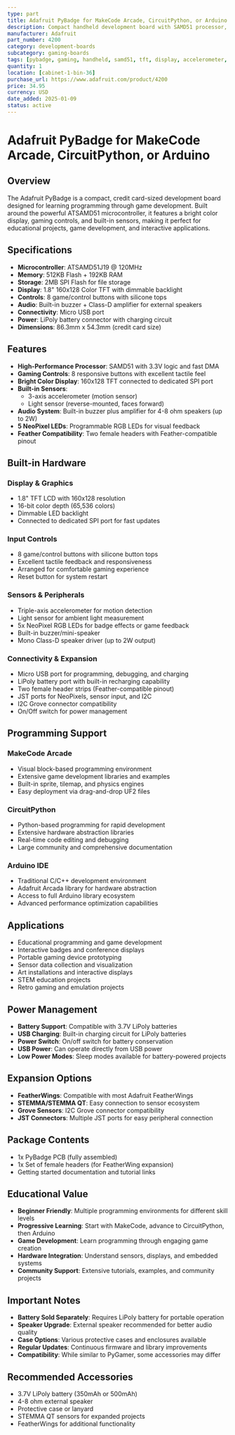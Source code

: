 ```yaml
---
type: part
title: Adafruit PyBadge for MakeCode Arcade, CircuitPython, or Arduino
description: Compact handheld development board with SAMD51 processor, 1.8" TFT display, gaming controls, and sensors
manufacturer: Adafruit
part_number: 4200
category: development-boards
subcategory: gaming-boards
tags: [pybadge, gaming, handheld, samd51, tft, display, accelerometer, light-sensor, speaker, neopixel, makecode, circuitpython, arduino]
quantity: 1
location: [cabinet-1-bin-36]
purchase_url: https://www.adafruit.com/product/4200
price: 34.95
currency: USD
date_added: 2025-01-09
status: active
---
```


# Adafruit PyBadge for MakeCode Arcade, CircuitPython, or Arduino

## Overview

The Adafruit PyBadge is a compact, credit card-sized development board designed for learning programming through game development. Built around the powerful ATSAMD51 microcontroller, it features a bright color display, gaming controls, and built-in sensors, making it perfect for educational projects, game development, and interactive applications.

## Specifications

- **Microcontroller**: ATSAMD51J19 @ 120MHz
- **Memory**: 512KB Flash + 192KB RAM
- **Storage**: 2MB SPI Flash for file storage
- **Display**: 1.8" 160x128 Color TFT with dimmable backlight
- **Controls**: 8 game/control buttons with silicone tops
- **Audio**: Built-in buzzer + Class-D amplifier for external speakers
- **Connectivity**: Micro USB port
- **Power**: LiPoly battery connector with charging circuit
- **Dimensions**: 86.3mm x 54.3mm (credit card size)

## Features

- **High-Performance Processor**: SAMD51 with 3.3V logic and fast DMA
- **Gaming Controls**: 8 responsive buttons with excellent tactile feel
- **Bright Color Display**: 160x128 TFT connected to dedicated SPI port
- **Built-in Sensors**:
  - 3-axis accelerometer (motion sensor)
  - Light sensor (reverse-mounted, faces forward)
- **Audio System**: Built-in buzzer plus amplifier for 4-8 ohm speakers (up to 2W)
- **5 NeoPixel LEDs**: Programmable RGB LEDs for visual feedback
- **Feather Compatibility**: Two female headers with Feather-compatible pinout

## Built-in Hardware

### Display & Graphics
- 1.8" TFT LCD with 160x128 resolution
- 16-bit color depth (65,536 colors)
- Dimmable LED backlight
- Connected to dedicated SPI port for fast updates

### Input Controls
- 8 game/control buttons with silicone button tops
- Excellent tactile feedback and responsiveness
- Arranged for comfortable gaming experience
- Reset button for system restart

### Sensors & Peripherals
- Triple-axis accelerometer for motion detection
- Light sensor for ambient light measurement
- 5x NeoPixel RGB LEDs for badge effects or game feedback
- Built-in buzzer/mini-speaker
- Mono Class-D speaker driver (up to 2W output)

### Connectivity & Expansion
- Micro USB port for programming, debugging, and charging
- LiPoly battery port with built-in recharging capability
- Two female header strips (Feather-compatible pinout)
- JST ports for NeoPixels, sensor input, and I2C
- I2C Grove connector compatibility
- On/Off switch for power management

## Programming Support

### MakeCode Arcade
- Visual block-based programming environment
- Extensive game development libraries and examples
- Built-in sprite, tilemap, and physics engines
- Easy deployment via drag-and-drop UF2 files

### CircuitPython
- Python-based programming for rapid development
- Extensive hardware abstraction libraries
- Real-time code editing and debugging
- Large community and comprehensive documentation

### Arduino IDE
- Traditional C/C++ development environment
- Adafruit Arcada library for hardware abstraction
- Access to full Arduino library ecosystem
- Advanced performance optimization capabilities

## Applications

- Educational programming and game development
- Interactive badges and conference displays
- Portable gaming device prototyping
- Sensor data collection and visualization
- Art installations and interactive displays
- STEM education projects
- Retro gaming and emulation projects

## Power Management

- **Battery Support**: Compatible with 3.7V LiPoly batteries
- **USB Charging**: Built-in charging circuit for LiPoly batteries
- **Power Switch**: On/off switch for battery conservation
- **USB Power**: Can operate directly from USB power
- **Low Power Modes**: Sleep modes available for battery-powered projects

## Expansion Options

- **FeatherWings**: Compatible with most Adafruit FeatherWings
- **STEMMA/STEMMA QT**: Easy connection to sensor ecosystem
- **Grove Sensors**: I2C Grove connector compatibility
- **JST Connectors**: Multiple JST ports for easy peripheral connection

## Package Contents

- 1x PyBadge PCB (fully assembled)
- 1x Set of female headers (for FeatherWing expansion)
- Getting started documentation and tutorial links

## Educational Value

- **Beginner Friendly**: Multiple programming environments for different skill levels
- **Progressive Learning**: Start with MakeCode, advance to CircuitPython, then Arduino
- **Game Development**: Learn programming through engaging game creation
- **Hardware Integration**: Understand sensors, displays, and embedded systems
- **Community Support**: Extensive tutorials, examples, and community projects

## Important Notes

- **Battery Sold Separately**: Requires LiPoly battery for portable operation
- **Speaker Upgrade**: External speaker recommended for better audio quality
- **Case Options**: Various protective cases and enclosures available
- **Regular Updates**: Continuous firmware and library improvements
- **Compatibility**: While similar to PyGamer, some accessories may differ

## Recommended Accessories

- 3.7V LiPoly battery (350mAh or 500mAh)
- 4-8 ohm external speaker
- Protective case or lanyard
- STEMMA QT sensors for expanded projects
- FeatherWings for additional functionality
